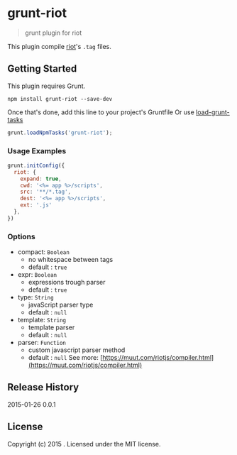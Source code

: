 # grunt-riot

> grunt plugin for riot

This plugin compile [riot](https://github.com/muut/riotjs)'s `.tag` files.

## Getting Started
This plugin requires Grunt.

```shell
npm install grunt-riot --save-dev
```

Once that's done, add this line to your project's Gruntfile Or use [load-grunt-tasks](https://github.com/sindresorhus/load-grunt-tasks) 

```js
grunt.loadNpmTasks('grunt-riot');
```


### Usage Examples

```js
grunt.initConfig({
  riot: {
    expand: true,
    cwd: '<%= app %>/scripts',
    src: '**/*.tag',
    dest: '<%= app %>/scripts',
    ext: '.js'
  },
})
```

### Options
* compact: `Boolean`
	* no whitespace between tags
	* default : `true`
* expr: `Boolean`
	* expressions trough parser
	* default : `true`
* type: `String`
	* javaScript parser type
	* default : `null`
* template: `String`
	* template parser
	* default : `null`
* parser: `Function`
	* custom javascript parser method
	* default : `null`
See more: [https://muut.com/riotjs/compiler.html](https://muut.com/riotjs/compiler.html)


## Release History
2015-01-26  0.0.1

## License
Copyright (c) 2015 . Licensed under the MIT license.
